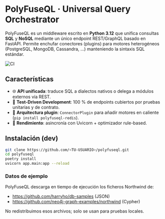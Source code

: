 # PolyFuseQL · Universal Query Orchestrator

PolyFuseQL es un middleware escrito en **Python 3.12** que unifica
consultas **SQL** y **NoSQL** mediante un único endpoint REST/GraphQL
basado en FastAPI. Permite enchufar conectores (plugins) para motores
heterogéneos (PostgreSQL, MongoDB, Cassandra, …) manteniendo la sintaxis
SQL estándar.

![CI](https://github.com/<TU-USUARIO>/polyfuseql/actions/workflows/ci.yml/badge.svg)

## Características

- 🌐 **API unificada**: traduce SQL a dialectos nativos o delega a módulos
  externos vía REST.
- 🧪 **Test-Driven Development**: 100 % de endpoints cubiertos por pruebas
  unitarias y de contrato.
- 🔌 **Arquitectura plugin**: `ConnectorPlugin` para añadir motores en
  caliente (`pip install polyfuseql-redis`).
- 🚀 **Rendimiento**: asincronía con Uvicorn + optimizador rule-based.

## Instalación (dev)

```bash
git clone https://github.com/<TU-USUARIO>/polyfuseql.git
cd polyfuseql
poetry install
uvicorn app.main:app --reload
```
### Datos de ejemplo

PolyFuseQL descarga en tiempo de ejecución los ficheros Northwind de:
- https://github.com/harryho/db-samples (JSON)  
- https://github.com/neo4j-graph-examples/northwind (Cypher)

No redistribuimos esos archivos; solo se usan para pruebas locales.

